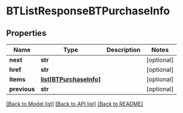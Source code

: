 # BTListResponseBTPurchaseInfo

## Properties
Name | Type | Description | Notes
------------ | ------------- | ------------- | -------------
**next** | **str** |  | [optional] 
**href** | **str** |  | [optional] 
**items** | [**list[BTPurchaseInfo]**](BTPurchaseInfo.md) |  | [optional] 
**previous** | **str** |  | [optional] 

[[Back to Model list]](../README.md#documentation-for-models) [[Back to API list]](../README.md#documentation-for-api-endpoints) [[Back to README]](../README.md)


